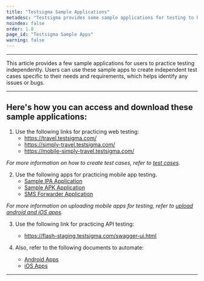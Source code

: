 ```yaml
---
title: "Testsigma Sample Applications"
metadesc: "Testsigma provides some sample applications for testing to help you get started with test automation. Practice with these sample apps for automation testing"
noindex: false
order: 1.8
page_id: "Testsigma Sample Apps"
warning: false
---
```



---

This article provides a few sample applications for users to practice testing independently. Users can use these sample apps to create independent test cases specific to their needs and requirements, which helps identify any issues or bugs.

---


## **Here's how you can access and download these sample applications:**

1. Use the following links for practicing web testing:<br>
    - https://travel.testsigma.com/
    - https://simply-travel.testsigma.com/
    - https://mobile-simply-travel.testsigma.com/

*For more information on how to create test cases, refer to [test cases](https://testsigma.com/docs/test-cases/overview/).*


2. Use the following apps for practicing mobile app testing.
    - [Sample IPA Application](https://s3.amazonaws.com/static-docs.testsigma.com/new_images/projects/applications/SimplyTravel.ipa)
    - [Sample APK Application](https://s3.amazonaws.com/static-docs.testsigma.com/new_images/projects/applications/appdebug.apk)
    - [SMS Forwarder Application](https://s3.amazonaws.com/static-docs.testsigma.com/new_images/projects/applications/smsforward.apk)


*For more information on uploading mobile apps for testing, refer to [upload android and iOS apps](https://testsigma.com/docs/uploads/upload-apps/).*

3. Use the following link for practicing API testing:

    - https://flash-staging.testsigma.com/swagger-ui.html


4. Also, refer to the following documents to automate:<br>
    - [Android Apps](https://testsigma.com/tutorials/getting-started/automate-android-applications/)<br>
    - [iOS Apps](https://testsigma.com/tutorials/getting-started/automate-ios-applications/)<br>

---